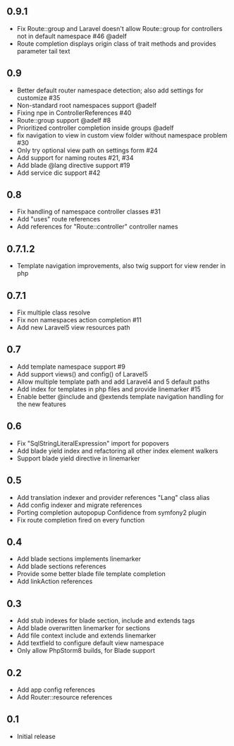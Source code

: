 ## 0.9.1
- Fix Route::group and Laravel doesn't allow Route::group for controllers not in default namespace #46 @adelf
- Route completion displays origin class of trait methods and provides parameter tail text

## 0.9
- Better default router namespace detection; also add settings for customize #35
- Non-standard root namespaces support @adelf
- Fixing npe in ControllerReferences #40
- Route::group support @adelf #8
- Prioritized controller completion inside groups @adelf
- fix navigation to view in custom view folder without namespace problem #30
- Only try optional view path on settings form #24
- Add support for naming routes #21, #34
- Add blade @lang directive support #19
- Add service dic support #42

## 0.8
- Fix handling of namespace controller classes #31
- Add "uses" route references
- Add references for "Route::controller" controller names

## 0.7.1.2
- Template navigation improvements, also twig support for view render in php

## 0.7.1
- Fix multiple class resolve
- Fix non namespaces action completion #11
- Add new Laravel5 view resources path

## 0.7
- Add template namespace support #9
- Add support views() and config() of Laravel5
- Allow multiple template path and add Laravel4 and 5 default paths
- Add index for templates in php files and provide linemarker #15
- Enable better @include and @extends template navigation handling for the new features

## 0.6
- Fix "SqlStringLiteralExpression" import for popovers
- Add blade yield index and refactoring all other index element walkers
- Support blade yield directive in linemarker

## 0.5
- Add translation indexer and provider references "Lang" class alias
- Add config indexer and migrate references
- Porting completion autopopup Confidence from symfony2 plugin
- Fix route completion fired on every function

## 0.4
- Add blade sections implements linemarker
- Add blade sections references
- Provide some better blade file template completion
- Add linkAction references

## 0.3
- Add stub indexes for blade section, include and extends tags
- Add blade overwritten linemarker for sections
- Add file context include and extends linemarker
- Add textfield to configure default view namespace
- Only allow PhpStorm8 builds, for Blade support

## 0.2
- Add app config references
- Add Router::resource references

## 0.1
- Initial release
